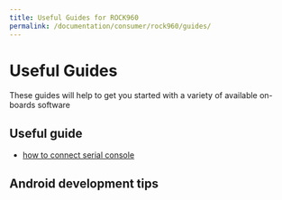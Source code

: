 ```yaml
---
title: Useful Guides for ROCK960
permalink: /documentation/consumer/rock960/guides/
---
```


# Useful Guides

These guides will help to get you started with a variety of available on-boards software

## Useful guide

* [how to connect serial console](serial-console.md)


## Android development tips
